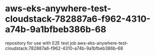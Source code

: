 # aws-eks-anywhere-test-cloudstack-782887a6-f962-4310-a74b-9a1bfbeb386b-68
repository for use with E2E test job aws-eks-anywhere-test-cloudstack:782887a6-f962-4310-a74b-9a1bfbeb386b-68
